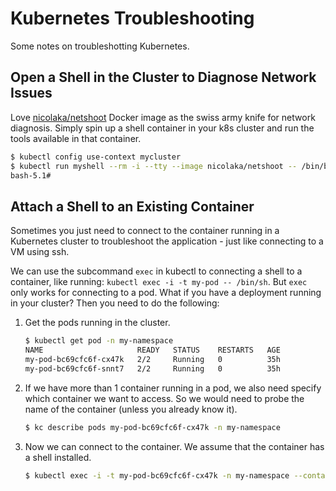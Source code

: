 # Kubernetes Troubleshooting

Some notes on troubleshotting Kubernetes.

## Open a Shell in the Cluster to Diagnose Network Issues

Love [nicolaka/netshoot](https://hub.docker.com/r/nicolaka/netshoot) Docker image as the swiss army knife for network diagnosis. Simply spin up a shell container in your k8s cluster and run the tools available in that container.

```bash
$ kubectl config use-context mycluster
$ kubectl run myshell --rm -i --tty --image nicolaka/netshoot -- /bin/bash
bash-5.1#
```

## Attach a Shell to an Existing Container

Sometimes you just need to connect to the container running in a Kubernetes cluster to troubleshoot the application - just like connecting to a VM using ssh.

We can use the subcommand `exec` in kubectl to connecting a shell to a container, like running: `kubectl exec -i -t my-pod -- /bin/sh`. But `exec` only works for connecting to a pod. What if you have a deployment running in your cluster? Then you need to do the following:

1. Get the pods running in the cluster.

   ```bash
   $ kubectl get pod -n my-namespace
   NAME                     READY   STATUS    RESTARTS   AGE
   my-pod-bc69cfc6f-cx47k   2/2     Running   0          35h
   my-pod-bc69cfc6f-snnt7   2/2     Running   0          35h
   ```
   
1. If we have more than 1 container running in a pod, we also need specify which container we want to access. So we would need to probe the name of the container (unless you already know it).

   ```bash
   $ kc describe pods my-pod-bc69cfc6f-cx47k -n my-namespace
   ```
   
1. Now we can connect to the container. We assume that the container has a shell installed.

   ```bash
   $ kubectl exec -i -t my-pod-bc69cfc6f-cx47k -n my-namespace --container my-container -- /bin/sh
   ```
